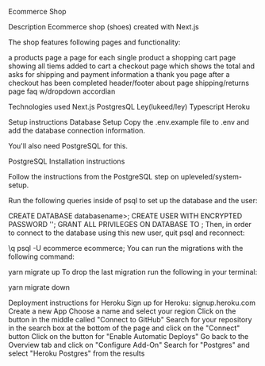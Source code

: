 Ecommerce Shop

Description
Ecommerce shop (shoes) created with Next.js

The shop features following pages and functionality:

a products page
a page for each single product
a shopping cart page showing all tiems added to cart
a checkout page which shows the total and asks for shipping and payment information
a thank you page after a checkout has been completed
header/footer
about page
shipping/returns page
faq w/dropdown accordian

Technologies used
Next.js
PostgresQL
Ley(lukeed/ley)
Typescript
Heroku

Setup instructions
Database Setup
Copy the .env.example file to .env and add the database connection information.

You'll also need PostgreSQL for this.

PostgreSQL Installation instructions

Follow the instructions from the PostgreSQL step on upleveled/system-setup.

Run the following queries inside of psql to set up the database and the user:

CREATE DATABASE databasename>;
CREATE USER <username> WITH ENCRYPTED PASSWORD '<password>';
GRANT ALL PRIVILEGES ON DATABASE <databasename> TO <username>;
Then, in order to connect to the database using this new user, quit psql and reconnect:

\q
psql -U ecommerce ecommerce;
You can run the migrations with the following command:

yarn migrate up
To drop the last migration run the following in your terminal:

yarn migrate down

Deployment instructions for Heroku
Sign up for Heroku: signup.heroku.com
Create a new App
Choose a name and select your region
Click on the button in the middle called "Connect to GitHub"
Search for your repository in the search box at the bottom of the page and click on the "Connect" button
Click on the button for "Enable Automatic Deploys"
Go back to the Overview tab and click on "Configure Add-On"
Search for "Postgres" and select "Heroku Postgres" from the results
